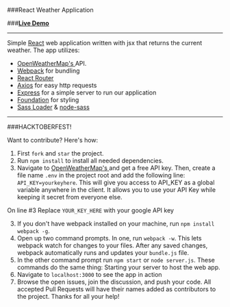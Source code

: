 ###React Weather Application

###**[Live Demo](http://still-springs-11020.herokuapp.com/)**

-------------

Simple [React](https://facebook.github.io/react/) web application written with jsx that returns the current weather. The app utilizes:
* [OpenWeatherMap's ](http://openweathermap.org/) API.
* [Webpack](https://webpack.github.io/) for bundling
* [React Router](https://github.com/reactjs/react-router)
* [Axios](https://github.com/mzabriskie/axios) for easy http requests
* [Express](https://expressjs.com/) for a simple server to run our application
* [Foundation](http://foundation.zurb.com/) for styling
* [Sass Loader](https://github.com/jtangelder/sass-loader) & [node-sass](https://github.com/sass/node-sass)

-------------

###HACKTOBERFEST!

Want to contribute? Here's how:

1. First ```fork``` and ```star``` the project.
2. Run ```npm install``` to install all needed dependencies.
3. Navigate to [OpenWeatherMap's ](http://openweathermap.org/) and get a free API key. Then, create a file name ```.env``` in the project root and add the following line: ```API_KEY=yourkeyhere```. This will give you access to API_KEY as a global variable anywhere in the client. It allows you to use your API Key while keeping it secret from everyone else.

On line #3 Replace ```YOUR_KEY_HERE``` with your google API key

3. If you don't have webpack installed on your machine, run ```npm install webpack -g```.
4. Open up two command prompts. In one, run ```webpack -w```. This lets webpack watch for changes to your files. After any saved changes, webpack automatically runs and updates your ```bundle.js``` file.
5. In the other command prompt run ```npm start``` or ```node server.js```. These commands do the same thing: Starting your server to host the web app.
6. Navigate to ```localhost:3000``` to see the app in action
7. Browse the open issues, join the discussion, and push your code. All accepted Pull Requests will have their names added as contributors to the project. Thanks for all your help!
